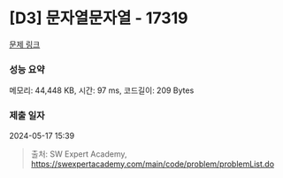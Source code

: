 # [D3] 문자열문자열 - 17319 

[문제 링크](https://swexpertacademy.com/main/code/problem/problemDetail.do?contestProbId=AYgEiwbKy48DFARP) 

### 성능 요약

메모리: 44,448 KB, 시간: 97 ms, 코드길이: 209 Bytes

### 제출 일자

2024-05-17 15:39



> 출처: SW Expert Academy, https://swexpertacademy.com/main/code/problem/problemList.do